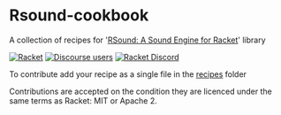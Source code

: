 # Rsound-cookbook
A collection of recipes for '[RSound: A Sound Engine for Racket](https://docs.racket-lang.org/rsound/index.html)' library

[![Racket](https://img.shields.io/badge/-Racket-darkred?logo=racket)](https://racket-lang.org)
[![Discourse users](https://img.shields.io/discourse/users?label=Discuss%20on%20Racket%20Discourse&logo=racket&server=https%3A%2F%2Fracket.discourse.group)](https://racket.discourse.group/)
[![Racket Discord](https://img.shields.io/discord/571040468092321801?label=Chat%20on%20Racket%20Discord&logo=racket)](https://discord.gg/6Zq8sH5)

To contribute add your recipe as a single file in the [recipes](recipes/) folder

Contributions are accepted on the condition they are licenced under the same terms as Racket: MIT or Apache 2.
